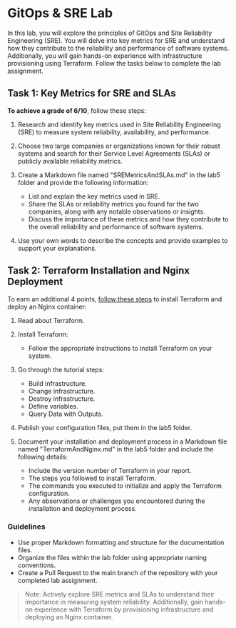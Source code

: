 # GitOps & SRE Lab

In this lab, you will explore the principles of GitOps and Site Reliability Engineering (SRE). You will delve into key metrics for SRE and understand how they contribute to the reliability and performance of software systems. Additionally, you will gain hands-on experience with infrastructure provisioning using Terraform. Follow the tasks below to complete the lab assignment.

## Task 1: Key Metrics for SRE and SLAs

**To achieve a grade of 6/10**, follow these steps:

1. Research and identify key metrics used in Site Reliability Engineering (SRE) to measure system reliability, availability, and performance.

1. Choose two large companies or organizations known for their robust systems and search for their Service Level Agreements (SLAs) or publicly available reliability metrics.

1. Create a Markdown file named "SREMetricsAndSLAs.md" in the lab5 folder and provide the following information:

   - List and explain the key metrics used in SRE.
   - Share the SLAs or reliability metrics you found for the two companies, along with any notable observations or insights.
   - Discuss the importance of these metrics and how they contribute to the overall reliability and performance of software systems.

1. Use your own words to describe the concepts and provide examples to support your explanations.

## Task 2: Terraform Installation and Nginx Deployment

To earn an additional 4 points, [follow these steps](https://developer.hashicorp.com/terraform/tutorials/docker-get-started) to install Terraform and deploy an Nginx container:

1. Read about Terraform.

1. Install Terraform:

   - Follow the appropriate instructions to install Terraform on your system.

1. Go through the tutorial steps:

   - Build infrastructure.
   - Change infrastructure.
   - Destroy infrastructure.
   - Define variables.
   - Query Data with Outputs.

1. Publish your configuration files, put them in the lab5 folder.

1. Document your installation and deployment process in a Markdown file named "TerraformAndNginx.md" in the lab5 folder and include the following details:

   - Include the version number of Terraform in your report.
   - The steps you followed to install Terraform.
   - The commands you executed to initialize and apply the Terraform configuration.
   - Any observations or challenges you encountered during the installation and deployment process.

### Guidelines

- Use proper Markdown formatting and structure for the documentation files.
- Organize the files within the lab folder using appropriate naming conventions.
- Create a Pull Request to the main branch of the repository with your completed lab assignment.

> Note: Actively explore SRE metrics and SLAs to understand their importance in measuring system reliability. Additionally, gain hands-on experience with Terraform by provisioning infrastructure and deploying an Nginx container.
